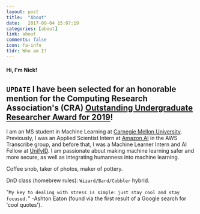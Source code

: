 ```yaml
---
layout: post
title:  "About"
date:   2017-09-04 15:07:19
categories: [about]
link: about
comments: false
icon: fa-info
tldr: Who am I?
---
```

#### Hi, I'm Nick!

## __`UPDATE` I have been selected for an honorable mention for the Computing Research Association's (CRA) [Outstanding Undergraduate Researcher Award for 2019][CRA]!__

I am an MS student in Machine Learning at [Carnegie Mellon University][cmu]. Previously, I was an Applied Scientist Intern at [Amazon AI][amazonai] in the AWS Transcribe group, and before that, I was a Machine Learner Intern and AI Fellow at [UnifyID][unifyid]. I am passionate about making machine learning safer and more secure, as well as integrating humanness into machine learning. 

Coffee snob, taker of photos, maker of pottery.

DnD class (homebrew rules): `Wizard/Bard/Cobbler` hybrid.  

"`My key to dealing with stress is simple:` `just stay cool and stay focused.`" -Ashton Eaton (found via the first result of a Google search for 'cool quotes').

<!--more-->

[ucsd]: https://ucsd.edu/
[cmu]: https://www.cmu.edu/
[unifyid]: https://unify.id/
[amazonai]: https://aws.amazon.com/
[teradata]: http://www.teradata.com/
[cottrell]: http://cseweb.ucsd.edu/groups/guru/
[comeback]: https://the-comeback-community.appspot.com/
[dsc]: http://dsc.ucsd.edu/
[tesc]: http://tesc.ucsd.edu/
[ds3]: http://ds3.ucsd.edu/
[tbp]: http://tbp.ucsd.edu/
[contact]: /#contact
[NeurIPS]: http://papers.nips.cc/paper/7651-learning-from-discriminative-feature-feedback.pdf
[CRA]: https://cra.org/about/awards/outstanding-undergraduate-researcher-award/#2019
